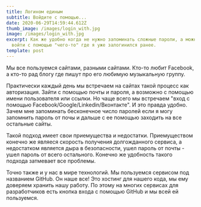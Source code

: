 ```yaml
---
title: Логином единым
subtitle: Войдите с помощью...
date: 2020-06-29T14:59:44.612Z
thumb_image: /images/login_with.jpg
image: /images/login_with.jpg
excerpt: Как же удобно когда не нужно запоминать сложные пароли, а можно просто
  войти с помощью "чего-то" где я уже залогинился ранее.
template: post
---
```

Мы все пользуемся сайтами, разными сайтами. Кто-то любит Facebook, а кто-то рад блогу где пишут про его любимую музыкальную группу.

Практически каждый день мы встречаем на сайтах такой процесс как авторизация. Зайти с помощью почты и пароля, а возможно с помощью имени пользователя или ссылки. Но чаще всего мы встречаем "вход с помощью Facebook/Google/Linkedin/Вконтакте". И это правда удобно. Зачем мне запоминать бесконечное число паролей если я могу запомнить пароль от почы и дальше с ее помощью заходить на все остальные сайты.


Такой подход имеет свои приемущества и недостатки. Приемуществом конечно же являеся скорость получения долгожданного сервиса, а недостатком является дыра в безопасности, ушел пароль от почты - ушел пароль от всего остального. Конечно же удобность такого подхода затмевает все проблемы.


Точно также и у нас в мире технологий. Мы пользуемся сервисом под названием GitHub. Он наше все! Это хостинг для нашего кода, мы ему доверяем хранить нашу работу. По этому на многих сервисах для разработчиков есть кнопка входа с помощью GitHub и мы всей ей пользуемся.